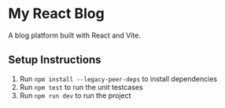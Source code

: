 # My React Blog

A blog platform built with React and Vite.

## Setup Instructions
1. Run `npm install --legacy-peer-deps` to install dependencies
2. Run `npm test` to run the unit testcases
3. Run `npm run dev` to run the project
